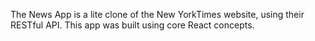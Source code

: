 The News App is a lite clone of the New YorkTimes website, using their RESTful API. This app was built using core React concepts.
